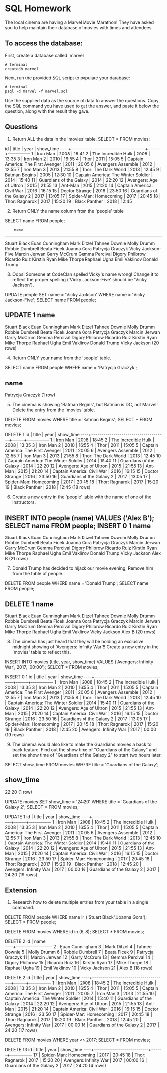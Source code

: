 # SQL Homework

The local cinema are having a Marvel Movie Marathon! They have asked you to help maintain their database of movies with times and attendees.

## To access the database:

First, create a database called 'marvel'

```
# terminal
createdb marvel
```

Next, run the provided SQL script to populate your database:

```
# terminal
psql -d marvel -f marvel.sql
```

Use the supplied data as the source of data to answer the questions. Copy the SQL command you have used to get the answer, and paste it below the question, along with the result they gave.

## Questions

1.  Return ALL the data in the 'movies' table.
SELECT * FROM movies;

 id |                title                | year | show_time 
----+-------------------------------------+------+-----------
  1 | Iron Man                            | 2008 | 18:45
  2 | The Incredible Hulk                 | 2008 | 13:35
  3 | Iron Man 2                          | 2010 | 16:55
  4 | Thor                                | 2011 | 15:05
  5 | Captain America: The First Avenger  | 2011 | 20:05
  6 | Avengers Assemble                   | 2012 | 12:55
  7 | Iron Man 3                          | 2013 | 21:55
  8 | Thor: The Dark World                | 2013 | 12:45
  9 | Batman Begins                       | 2005 | 12:30
 10 | Captain America: The Winter Soldier | 2014 | 15:40
 11 | Guardians of the Galaxy             | 2014 | 22:20
 12 | Avengers: Age of Ultron             | 2015 | 21:55
 13 | Ant-Man                             | 2015 | 21:20
 14 | Captain America: Civil War          | 2016 | 16:15
 15 | Doctor Strange                      | 2016 | 23:50
 16 | Guardians of the Galaxy 2           | 2017 | 13:05
 17 | Spider-Man: Homecoming              | 2017 | 20:45
 18 | Thor: Ragnarok                      | 2017 | 15:20
 19 | Black Panther                       | 2018 | 12:45


2.  Return ONLY the name column from the 'people' table

SELECT name FROM people;

        name        
--------------------
 Stuart Black
 Euan Cunningham
 Mark Ditzel
 Tahnee Downie
 Molly Drumm
 Robbie Dumbrell
 Beata Ficek
 Joanna Gora
 Patrycja Graczyk
 Vicky Jackson-Five
 Marcin Jerwan
 Garry McCrum
 Gemma Percival
 Digory Philbrow
 Ricardo Ruiz
 Kirstin Ryan
 Mike Thorpe
 Raphael Ugha
 Emil Vaklinov
 Donald Trump


3.  Oops! Someone at CodeClan spelled Vicky's name wrong! Change it to reflect the proper spelling ('Vicky Jackson-Five' should be 'Vicky Jackson').

UPDATE people SET name = 'Vicky Jackson'
		WHERE name = 'Vicky Jackson-Five';
SELECT name FROM people;

UPDATE 1
       name       
------------------
 Stuart Black
 Euan Cunningham
 Mark Ditzel
 Tahnee Downie
 Molly Drumm
 Robbie Dumbrell
 Beata Ficek
 Joanna Gora
 Patrycja Graczyk
 Marcin Jerwan
 Garry McCrum
 Gemma Percival
 Digory Philbrow
 Ricardo Ruiz
 Kirstin Ryan
 Mike Thorpe
 Raphael Ugha
 Emil Vaklinov
 Donald Trump
 Vicky Jackson
(20 rows)


4.  Return ONLY your name from the 'people' table.

SELECT name FROM people
	WHERE name = 'Patrycja Graczyk';

name       
------------------
 Patrycja Graczyk
(1 row)	

5.  The cinema is showing 'Batman Begins', but Batman is DC, not Marvel! Delete the entry from the 'movies' table.

DELETE FROM movies
	WHERE title = 'Batman Begins';
SELECT * FROM movies;

DELETE 1
 id |                title                | year | show_time 
----+-------------------------------------+------+-----------
  1 | Iron Man                            | 2008 | 18:45
  2 | The Incredible Hulk                 | 2008 | 13:35
  3 | Iron Man 2                          | 2010 | 16:55
  4 | Thor                                | 2011 | 15:05
  5 | Captain America: The First Avenger  | 2011 | 20:05
  6 | Avengers Assemble                   | 2012 | 12:55
  7 | Iron Man 3                          | 2013 | 21:55
  8 | Thor: The Dark World                | 2013 | 12:45
 10 | Captain America: The Winter Soldier | 2014 | 15:40
 11 | Guardians of the Galaxy             | 2014 | 22:20
 12 | Avengers: Age of Ultron             | 2015 | 21:55
 13 | Ant-Man                             | 2015 | 21:20
 14 | Captain America: Civil War          | 2016 | 16:15
 15 | Doctor Strange                      | 2016 | 23:50
 16 | Guardians of the Galaxy 2           | 2017 | 13:05
 17 | Spider-Man: Homecoming              | 2017 | 20:45
 18 | Thor: Ragnarok                      | 2017 | 15:20
 19 | Black Panther                       | 2018 | 12:45
(18 rows)


6.  Create a new entry in the 'people' table with the name of one of the instructors.

INSERT INTO people (name) VALUES ('Alex B');
SELECT name FROM people;
INSERT 0 1
       name       
------------------
 Stuart Black
 Euan Cunningham
 Mark Ditzel
 Tahnee Downie
 Molly Drumm
 Robbie Dumbrell
 Beata Ficek
 Joanna Gora
 Patrycja Graczyk
 Marcin Jerwan
 Garry McCrum
 Gemma Percival
 Digory Philbrow
 Ricardo Ruiz
 Kirstin Ryan
 Mike Thorpe
 Raphael Ugha
 Emil Vaklinov
 Donald Trump
 Vicky Jackson
 Alex B
(21 rows)


7.  Donald Trump has decided to hijack our movie evening, Remove him from the table of people.

DELETE FROM people
	WHERE name = 'Donald Trump';
SELECT name FROM people;

DELETE 1
       name       
------------------
 Stuart Black
 Euan Cunningham
 Mark Ditzel
 Tahnee Downie
 Molly Drumm
 Robbie Dumbrell
 Beata Ficek
 Joanna Gora
 Patrycja Graczyk
 Marcin Jerwan
 Garry McCrum
 Gemma Percival
 Digory Philbrow
 Ricardo Ruiz
 Kirstin Ryan
 Mike Thorpe
 Raphael Ugha
 Emil Vaklinov
 Vicky Jackson
 Alex B
(20 rows)

8.  The cinema has just heard that they will be holding an exclusive midnight showing of 'Avengers: Infinity War'!! Create a new entry in the 'movies' table to reflect this.

INSERT INTO movies (title, year, show_time) VALUES ('Avengers: Infinity War', 2017, '00:00');
SELECT * FROM movies;

INSERT 0 1
 id |                title                | year | show_time 
----+-------------------------------------+------+-----------
  1 | Iron Man                            | 2008 | 18:45
  2 | The Incredible Hulk                 | 2008 | 13:35
  3 | Iron Man 2                          | 2010 | 16:55
  4 | Thor                                | 2011 | 15:05
  5 | Captain America: The First Avenger  | 2011 | 20:05
  6 | Avengers Assemble                   | 2012 | 12:55
  7 | Iron Man 3                          | 2013 | 21:55
  8 | Thor: The Dark World                | 2013 | 12:45
 10 | Captain America: The Winter Soldier | 2014 | 15:40
 11 | Guardians of the Galaxy             | 2014 | 22:20
 12 | Avengers: Age of Ultron             | 2015 | 21:55
 13 | Ant-Man                             | 2015 | 21:20
 14 | Captain America: Civil War          | 2016 | 16:15
 15 | Doctor Strange                      | 2016 | 23:50
 16 | Guardians of the Galaxy 2           | 2017 | 13:05
 17 | Spider-Man: Homecoming              | 2017 | 20:45
 18 | Thor: Ragnarok                      | 2017 | 15:20
 19 | Black Panther                       | 2018 | 12:45
 20 | Avengers: Infinity War              | 2017 | 00:00
(19 rows)


9.  The cinema would also like to make the Guardians movies a back to back feature. Find out the show time of "Guardians of the Galaxy" and set the show time of "Guardians of the Galaxy 2" to start two hours later.

SELECT show_time FROM movies
		WHERE title = 'Guardians of the Galaxy';
		
 show_time 
-----------
 22:20
(1 row)

UPDATE movies SET show_time = '24:20'
		WHERE title = 'Guardians of the Galaxy 2';
SELECT * FROM movies;


UPDATE 1
 id |                title                | year | show_time 
----+-------------------------------------+------+-----------
  1 | Iron Man                            | 2008 | 18:45
  2 | The Incredible Hulk                 | 2008 | 13:35
  3 | Iron Man 2                          | 2010 | 16:55
  4 | Thor                                | 2011 | 15:05
  5 | Captain America: The First Avenger  | 2011 | 20:05
  6 | Avengers Assemble                   | 2012 | 12:55
  7 | Iron Man 3                          | 2013 | 21:55
  8 | Thor: The Dark World                | 2013 | 12:45
 10 | Captain America: The Winter Soldier | 2014 | 15:40
 11 | Guardians of the Galaxy             | 2014 | 22:20
 12 | Avengers: Age of Ultron             | 2015 | 21:55
 13 | Ant-Man                             | 2015 | 21:20
 14 | Captain America: Civil War          | 2016 | 16:15
 15 | Doctor Strange                      | 2016 | 23:50
 17 | Spider-Man: Homecoming              | 2017 | 20:45
 18 | Thor: Ragnarok                      | 2017 | 15:20
 19 | Black Panther                       | 2018 | 12:45
 20 | Avengers: Infinity War              | 2017 | 00:00
 16 | Guardians of the Galaxy 2           | 2017 | 24:20
(19 rows)


## Extension

1.  Research how to delete multiple entries from your table in a single command.


DELETE FROM people WHERE name in ('Stuart Black','Joanna Gora');
SELECT * FROM people;

DELETE FROM movies WHERE id in (6, 8);
SELECT * FROM movies;

DELETE 2
 id |       name       
----+------------------
  2 | Euan Cunningham
  3 | Mark Ditzel
  4 | Tahnee Downie
  5 | Molly Drumm
  6 | Robbie Dumbrell
  7 | Beata Ficek
  9 | Patrycja Graczyk
 11 | Marcin Jerwan
 12 | Garry McCrum
 13 | Gemma Percival
 14 | Digory Philbrow
 15 | Ricardo Ruiz
 16 | Kirstin Ryan
 17 | Mike Thorpe
 18 | Raphael Ugha
 19 | Emil Vaklinov
 10 | Vicky Jackson
 21 | Alex B
(18 rows)

DELETE 2
 id |                title                | year | show_time 
----+-------------------------------------+------+-----------
  1 | Iron Man                            | 2008 | 18:45
  2 | The Incredible Hulk                 | 2008 | 13:35
  3 | Iron Man 2                          | 2010 | 16:55
  4 | Thor                                | 2011 | 15:05
  5 | Captain America: The First Avenger  | 2011 | 20:05
  7 | Iron Man 3                          | 2013 | 21:55
 10 | Captain America: The Winter Soldier | 2014 | 15:40
 11 | Guardians of the Galaxy             | 2014 | 22:20
 12 | Avengers: Age of Ultron             | 2015 | 21:55
 13 | Ant-Man                             | 2015 | 21:20
 14 | Captain America: Civil War          | 2016 | 16:15
 15 | Doctor Strange                      | 2016 | 23:50
 17 | Spider-Man: Homecoming              | 2017 | 20:45
 18 | Thor: Ragnarok                      | 2017 | 15:20
 19 | Black Panther                       | 2018 | 12:45
 20 | Avengers: Infinity War              | 2017 | 00:00
 16 | Guardians of the Galaxy 2           | 2017 | 24:20
(17 rows)

DELETE FROM movies WHERE year <> 2017;
SELECT * FROM movies;

DELETE 13
 id |           title           | year | show_time 
----+---------------------------+------+-----------
 17 | Spider-Man: Homecoming    | 2017 | 20:45
 18 | Thor: Ragnarok            | 2017 | 15:20
 20 | Avengers: Infinity War    | 2017 | 00:00
 16 | Guardians of the Galaxy 2 | 2017 | 24:20
(4 rows)




